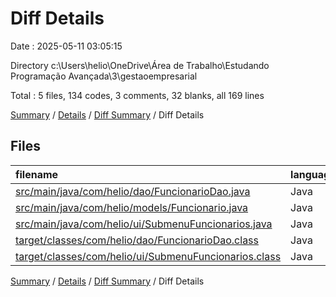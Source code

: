 # Diff Details

Date : 2025-05-11 03:05:15

Directory c:\\Users\\helio\\OneDrive\\Área de Trabalho\\Estudando Programação Avançada\\3\\gestaoempresarial

Total : 5 files,  134 codes, 3 comments, 32 blanks, all 169 lines

[Summary](results.md) / [Details](details.md) / [Diff Summary](diff.md) / Diff Details

## Files
| filename | language | code | comment | blank | total |
| :--- | :--- | ---: | ---: | ---: | ---: |
| [src/main/java/com/helio/dao/FuncionarioDao.java](/src/main/java/com/helio/dao/FuncionarioDao.java) | Java | 33 | 0 | 11 | 44 |
| [src/main/java/com/helio/models/Funcionario.java](/src/main/java/com/helio/models/Funcionario.java) | Java | -1 | 0 | -1 | -2 |
| [src/main/java/com/helio/ui/SubmenuFuncionarios.java](/src/main/java/com/helio/ui/SubmenuFuncionarios.java) | Java | 71 | 3 | 22 | 96 |
| [target/classes/com/helio/dao/FuncionarioDao.class](/target/classes/com/helio/dao/FuncionarioDao.class) | Java | 4 | 0 | 0 | 4 |
| [target/classes/com/helio/ui/SubmenuFuncionarios.class](/target/classes/com/helio/ui/SubmenuFuncionarios.class) | Java | 27 | 0 | 0 | 27 |

[Summary](results.md) / [Details](details.md) / [Diff Summary](diff.md) / Diff Details